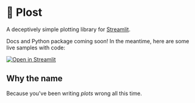 # 🍅 Plost

A deceptively simple plotting library for [Streamlit](https://github.com/streamlit/streamlit).

Docs and Python package coming soon! In the meantime, here are some live samples with code:

[![Open in Streamlit](https://static.streamlit.io/badges/streamlit_badge_black_white.svg)](https://share.streamlit.io/tvst/plost)

## Why the name

Because you've been writing _plots_ wrong all this time.

